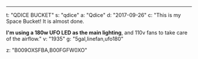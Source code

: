 ---
t: "QDICE BUCKET"
s: "qdice"
a: "Qdice"
d: "2017-09-26"
c: "This is my Space Bucket! It is almost done. 

<strong>I'm using a 180w UFO LED as the main lighting</strong>, and 110v fans to take care of the airflow."
v: "1935"
g: "5gal,linefan,ufo180"

z: "B009OXSFBA,B00FGFW0XO"

